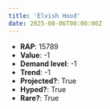 ```yaml
---
title: 'Elvish Hood'
date: 2025-08-06T00:00:00Z
---
```

- **RAP**: 15789
- **Value**: -1
- **Demand level**: -1
- **Trend**: -1
- **Projected?**: True
- **Hyped?**: True
- **Rare?**: True
